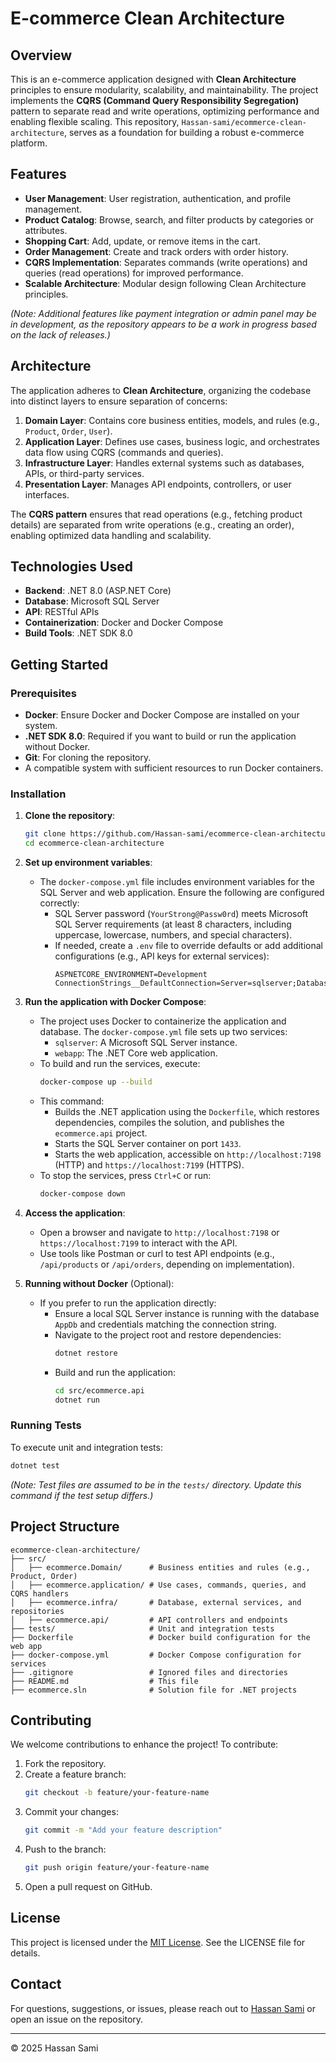 # E-commerce Clean Architecture

## Overview

This is an e-commerce application designed with **Clean Architecture** principles to ensure modularity, scalability, and maintainability. The project implements the **CQRS (Command Query Responsibility Segregation)** pattern to separate read and write operations, optimizing performance and enabling flexible scaling. This repository, `Hassan-sami/ecommerce-clean-architecture`, serves as a foundation for building a robust e-commerce platform.

## Features

- **User Management**: User registration, authentication, and profile management.
- **Product Catalog**: Browse, search, and filter products by categories or attributes.
- **Shopping Cart**: Add, update, or remove items in the cart.
- **Order Management**: Create and track orders with order history.
- **CQRS Implementation**: Separates commands (write operations) and queries (read operations) for improved performance.
- **Scalable Architecture**: Modular design following Clean Architecture principles.

*(Note: Additional features like payment integration or admin panel may be in development, as the repository appears to be a work in progress based on the lack of releases.)*

## Architecture

The application adheres to **Clean Architecture**, organizing the codebase into distinct layers to ensure separation of concerns:

1. **Domain Layer**: Contains core business entities, models, and rules (e.g., `Product`, `Order`, `User`).
2. **Application Layer**: Defines use cases, business logic, and orchestrates data flow using CQRS (commands and queries).
3. **Infrastructure Layer**: Handles external systems such as databases, APIs, or third-party services.
4. **Presentation Layer**: Manages API endpoints, controllers, or user interfaces.

The **CQRS pattern** ensures that read operations (e.g., fetching product details) are separated from write operations (e.g., creating an order), enabling optimized data handling and scalability.

## Technologies Used

- **Backend**: .NET 8.0 (ASP.NET Core)
- **Database**: Microsoft SQL Server
- **API**: RESTful APIs
- **Containerization**: Docker and Docker Compose
- **Build Tools**: .NET SDK 8.0

## Getting Started

### Prerequisites

- **Docker**: Ensure Docker and Docker Compose are installed on your system.
- **.NET SDK 8.0**: Required if you want to build or run the application without Docker.
- **Git**: For cloning the repository.
- A compatible system with sufficient resources to run Docker containers.

### Installation

1. **Clone the repository**:
   ```bash
   git clone https://github.com/Hassan-sami/ecommerce-clean-architecture.git
   cd ecommerce-clean-architecture
   ```

2. **Set up environment variables**:
   - The `docker-compose.yml` file includes environment variables for the SQL Server and web application. Ensure the following are configured correctly:
     - SQL Server password (`YourStrong@Passw0rd`) meets Microsoft SQL Server requirements (at least 8 characters, including uppercase, lowercase, numbers, and special characters).
     - If needed, create a `.env` file to override defaults or add additional configurations (e.g., API keys for external services):
       ```env
       ASPNETCORE_ENVIRONMENT=Development
       ConnectionStrings__DefaultConnection=Server=sqlserver;Database=AppDb;User=sa;Password=YourStrong@Passw0rd;Encrypt=False;
       ```

3. **Run the application with Docker Compose**:
   - The project uses Docker to containerize the application and database. The `docker-compose.yml` file sets up two services:
     - `sqlserver`: A Microsoft SQL Server instance.
     - `webapp`: The .NET Core web application.
   - To build and run the services, execute:
     ```bash
     docker-compose up --build
     ```
   - This command:
     - Builds the .NET application using the `Dockerfile`, which restores dependencies, compiles the solution, and publishes the `ecommerce.api` project.
     - Starts the SQL Server container on port `1433`.
     - Starts the web application, accessible on `http://localhost:7198` (HTTP) and `https://localhost:7199` (HTTPS).
   - To stop the services, press `Ctrl+C` or run:
     ```bash
     docker-compose down
     ```

4. **Access the application**:
   - Open a browser and navigate to `http://localhost:7198` or `https://localhost:7199` to interact with the API.
   - Use tools like Postman or curl to test API endpoints (e.g., `/api/products` or `/api/orders`, depending on implementation).

5. **Running without Docker** (Optional):
   - If you prefer to run the application directly:
     - Ensure a local SQL Server instance is running with the database `AppDb` and credentials matching the connection string.
     - Navigate to the project root and restore dependencies:
       ```bash
       dotnet restore
       ```
     - Build and run the application:
       ```bash
       cd src/ecommerce.api
       dotnet run
       ```

### Running Tests

To execute unit and integration tests:
```bash
dotnet test
```

*(Note: Test files are assumed to be in the `tests/` directory. Update this command if the test setup differs.)*

## Project Structure

```plaintext
ecommerce-clean-architecture/
├── src/
│   ├── ecommerce.Domain/      # Business entities and rules (e.g., Product, Order)
│   ├── ecommerce.application/ # Use cases, commands, queries, and CQRS handlers
│   ├── ecommerce.infra/       # Database, external services, and repositories
│   ├── ecommerce.api/         # API controllers and endpoints
├── tests/                     # Unit and integration tests
├── Dockerfile                 # Docker build configuration for the web app
├── docker-compose.yml         # Docker Compose configuration for services
├── .gitignore                 # Ignored files and directories
├── README.md                  # This file
├── ecommerce.sln              # Solution file for .NET projects
```

## Contributing

We welcome contributions to enhance the project! To contribute:

1. Fork the repository.
2. Create a feature branch:
   ```bash
   git checkout -b feature/your-feature-name
   ```
3. Commit your changes:
   ```bash
   git commit -m "Add your feature description"
   ```
4. Push to the branch:
   ```bash
   git push origin feature/your-feature-name
   ```
5. Open a pull request on GitHub.

## License

This project is licensed under the [MIT License](LICENSE). See the LICENSE file for details.

## Contact

For questions, suggestions, or issues, please reach out to [Hassan Sami](https://github.com/Hassan-sami) or open an issue on the repository.

---

© 2025 Hassan Sami
